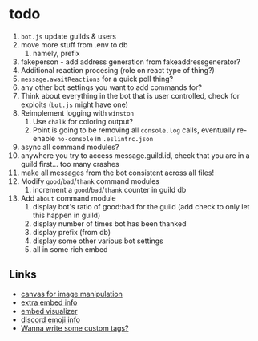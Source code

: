 # todo

1. `bot.js` update guilds & users
2. move more stuff from .env to db
   1. namely, prefix
3. fakeperson - add address generation from fakeaddressgenerator?
4. Additional reaction procesing (role on react type of thing?)
5. `message.awaitReactions` for a quick poll thing?
6. any other bot settings you want to add commands for?
7. Think about everything in the bot that is user controlled, check for exploits (`bot.js` might have one)
8. Reimplement logging with `winston`
    1. Use `chalk` for coloring output?
    2. Point is going to be removing all `console.log` calls, eventually re-enable `no-console` in `.eslintrc.json`
9. async all command modules?
10. anywhere you try to access message.guild.id, check that you are in a guild first... too many crashes
11. make all messages from the bot consistent across all files!
12. Modify `good`/`bad`/`thank` command modules
    1. increment a `good`/`bad`/`thank` counter in guild db
13. Add `about` command module
    1. display bot's ratio of good:bad for the guild (add check to only let this happen in guild)
    2. display number of times bot has been thanked
    3. display prefix (from db)
    4. display some other various bot settings
    5. all in some rich embed

## Links

- [canvas for image manipulation](https://discordjs.guide/popular-topics/canvas.html#setting-up-canvas)
- [extra embed info](https://discordjs.guide/popular-topics/embeds.html#embed-preview)
- [embed visualizer](https://leovoel.github.io/embed-visualizer/)
- [discord emoji info](https://github.com/AnIdiotsGuide/discordjs-bot-guide/blob/master/coding-guides/using-emojis.md)
- [Wanna write some custom tags?](https://developer.mozilla.org/en-US/docs/Web/JavaScript/Reference/Template_literals#Tagged_templates)
